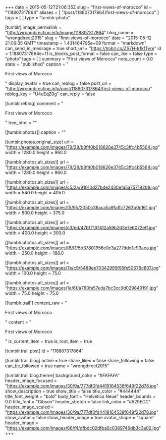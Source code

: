 +++
date = 2015-05-12T21:06:35Z
slug = "first-views-of-morocco"
id = "118807317864"
aliases = [ "/post/118807317864/first-views-of-morocco" ]
tags = [ ]
type = "tumblr-photo"

[tumblr]
image_permalink = "http://wrongdirection.info/image/118807317864"
blog_name = "wrongdirect2015"
slug = "first-views-of-morocco"
date = "2015-05-12 21:06:35 GMT"
timestamp = 1.431464795e+09
format = "markdown"
can_send_in_message = true
short_url = "https://tmblr.co/ZS7H-k1kfTyre"
id = 1.18807317864e+11
is_blocks_post_format = false
can_like = false
type = "photo"
tags = [ ]
summary = "First views of Morocco"
note_count = 0.0
state = "published"
caption = "<p>First views of Morocco</p>"
display_avatar = true
can_reblog = false
post_url = "http://wrongdirection.info/post/118807317864/first-views-of-morocco"
reblog_key = "U4uEqZ0g"
can_reply = false

[tumblr.reblog]
comment = "<p>First views of Morocco</p>"
tree_html = ""

[[tumblr.photos]]
caption = ""

[tumblr.photos.original_size]
url = "https://example.com/images/79/28/b8f40b018826e3745c3ffc4b5564.jpg"
width = 1280.0
height = 960.0

[[tumblr.photos.alt_sizes]]
url = "https://example.com/images/79/28/b8f40b018826e3745c3ffc4b5564.jpg"
width = 1280.0
height = 960.0

[[tumblr.photos.alt_sizes]]
url = "https://example.com/images/c5/2a/91010d27b4e2430e1a5a75719209.jpg"
width = 540.0
height = 405.0

[[tumblr.photos.alt_sizes]]
url = "https://example.com/images/f5/9b/2050c38aca5a91affc7263b0c161.jpg"
width = 500.0
height = 375.0

[[tumblr.photos.alt_sizes]]
url = "https://example.com/images/c3/ed/47b17197412a59b2d3e7e6072eff.jpg"
width = 400.0
height = 300.0

[[tumblr.photos.alt_sizes]]
url = "https://example.com/images/f8/f1/5b37801956c0c3a277ddd1e93aea.jpg"
width = 250.0
height = 188.0

[[tumblr.photos.alt_sizes]]
url = "https://example.com/images/7e/c9/5489ee70342995f95fe50676c807.jpg"
width = 100.0
height = 75.0

[[tumblr.photos.alt_sizes]]
url = "https://example.com/images/1e/6f/a760fa57eda7bc3cc9d029849191.jpg"
width = 75.0
height = 75.0

[[tumblr.trail]]
content_raw = "<p>First views of Morocco</p>"
content = "<p>First views of Morocco</p>"
is_current_item = true
is_root_item = true

[tumblr.trail.post]
id = "118807317864"

[tumblr.trail.blog]
active = true
share_likes = false
share_following = false
can_be_followed = true
name = "wrongdirect2015"

[tumblr.trail.blog.theme]
background_color = "#FAFAFA"
header_image_focused = "https://example.com/images/30/9a/777df0fd4419164538f649f22d78.jpg"
show_description = true
show_title = false
title_color = "#444444"
title_font_weight = "bold"
body_font = "Helvetica Neue"
header_bounds = 0.0
title_font = "Gibson"
header_stretch = false
link_color = "#529ECC"
header_image_scaled = "https://example.com/images/30/9a/777df0fd4419164538f649f22d78.jpg"
show_avatar = false
show_header_image = true
avatar_shape = "square"
header_image = "https://example.com/images/66/f4/dfbdc02dfba0c0389746db3c3a02.jpg"
+++
